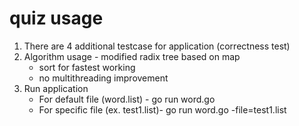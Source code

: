 # quiz usage

1. There are 4 additional testcase for application (correctness test)
2. Algorithm usage - modified radix tree based on map
	- sort for fastest working
	- no multithreading improvement
3. Run application
	* For default file (word.list) - go run word.go
	* For specific file (ex. test1.list)- go run word.go -file=test1.list


